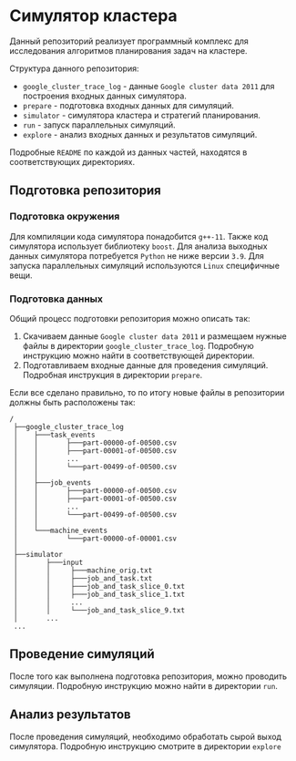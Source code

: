 # Симулятор кластера
Данный репозиторий реализует программный комплекс для исследования 
алгоритмов планирования задач на кластере.

Структура данного репозитория:
- `google_cluster_trace_log` - данные `Google cluster data 2011` для построения входных данных симулятора.
- `prepare` - подготовка входных данных для симуляций.
- `simulator` - симулятора кластера и стратегий планирования.
- `run` - запуск параллельных симуляций.
- `explore` - анализ входных данных и результатов симуляций.

Подробные `README` по каждой из данных частей, находятся в соответствующих директориях.


## Подготовка репозитория

### Подготовка окружения
Для компиляции кода симулятора понадобится `g++-11`. Также код симулятора использует библиотеку `boost`.
Для анализа выходных данных симулятора потребуется `Python` не ниже версии `3.9`.
Для запуска параллельных симуляций используются `Linux` специфичные вещи.

### Подготовка данных
Общий процесс подготовки репозитория можно описать так:
1) Скачиваем данные `Google cluster data 2011` и размещаем нужные файлы в директории `google_cluster_trace_log`. 
Подробную инструкцию можно найти в соответствующей директории.
2) Подготавливаем входные данные для проведения симуляций. Подробная инструкция в директории `prepare`.

Если все сделано правильно, то по итогу новые файлы в репозитории должны быть расположены так:
```
/
 ├──google_cluster_trace_log
 │    ├───task_events
 │    │       ├───part-00000-of-00500.csv
 │    │       ├───part-00001-of-00500.csv
 │    │       ...
 │    │       └───part-00499-of-00500.csv
 │    │
 │    ├───job_events
 │    │       ├───part-00000-of-00500.csv
 │    │       ├───part-00001-of-00500.csv
 │    │       ...
 │    │       └───part-00499-of-00500.csv
 │    │
 │    └───machine_events
 │            └───part-00000-of-00001.csv
 │
 ├──simulator
 │       ├───input
 │       │     ├───machine_orig.txt
 │       │     ├───job_and_task.txt
 │       │     ├───job_and_task_slice_0.txt
 │       │     ├───job_and_task_slice_1.txt
 │       │     ...
 │       │     └───job_and_task_slice_9.txt
 │       ...
 ...
```

## Проведение симуляций
После того как выполнена подготовка репозитория, можно проводить симуляции.
Подробную инструкцию можно найти в директории `run`.

## Анализ результатов
После проведения симуляций, необходимо обработать сырой выход симулятора.
Подробную инструкцию смотрите в директории `explore`

